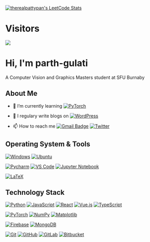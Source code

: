 [![therealpattypan's LeetCode Stats](https://leetcode-stats.vercel.app/api?username=therealpattypan&theme=Dark)](https://github.com/JeremyTsaii/leetcode-stats)

# Visitors

[![](https://el-psy-congroo-counter.glitch.me/count.svg)](https://glitch.com/~el-psy-congroo-counter)

# Hi, I'm parth-gulati

A Computer Vision and Graphics Masters student at SFU Burnaby

## About Me

- 🌱 I’m currently learning [![PyTorch](https://img.shields.io/badge/PyTorch-%23EE4C2C.svg?style=for-the-badge&logo=PyTorch&logoColor=white)](https://pytorch.org/)

- 📝 I regulary write blogs on [![WordPress](https://img.shields.io/badge/WordPress-%23117AC9.svg?style=for-the-badge&logo=WordPress&logoColor=white)](https://www.pattypann.wordpress.com)

- 📫 How to reach me [![Gmail Badge](https://img.shields.io/badge/-gmail-c14438?style=for-the-badge&logo=Gmail&logoColor=ffffff)](mailto:parth_gulati@sfu.ca) [![Twitter](https://img.shields.io/badge/twitter-1DA1F2.svg?style=for-the-badge&logo=twitter&logoColor=ffffff)](https://twitter.com/_parth_gulati_)

## Operating System & Tools

[![Windows](https://img.shields.io/badge/Windows-0078D6?style=for-the-badge&logo=windows&logoColor=white)](https://www.microsoft.com/en-us/windows/windows-11?r=1)
[![Ubuntu](https://img.shields.io/badge/Ubuntu-E95420?style=for-the-badge&logo=ubuntu&logoColor=white)](https://ubuntu.com/)

[![Pycharm](https://img.shields.io/badge/IDE-PyCharm-yellow?style=flat-square&logo=JetBrains)](https://www.jetbrains.com/pycharm/)
[![VS Code](https://img.shields.io/badge/IDE-VSCode-%23007ACC?style=flat-square&logo=Visual-studio-code)](https://code.visualstudio.com/)
[![Jupyter Notebook](https://img.shields.io/badge/jupyter-%23FA0F00.svg?style=for-the-badge&logo=jupyter&logoColor=white)](https://jupyter.org/)

[![LaTeX](https://img.shields.io/badge/latex-%23008080.svg?style=for-the-badge&logo=latex&logoColor=white)](https://latex.org/)

## Technology Stack

[![Python](https://img.shields.io/badge/-Python-3776AB?style=flat-square&logo=python&logoColor=ffffff)](https://www.python.org/)
[![JavaScript](https://img.shields.io/badge/-JavaScript-%23F7DF1C?style=flat-square&logo=javascript&logoColor=000000&labelColor=%23F7DF1C&color=%23FFCE5A)](https://www.javascript.com/)
[![React](https://img.shields.io/badge/react-%2320232a.svg?style=for-the-badge&logo=react&logoColor=%2361DAFB)](https://www.reactjs.org/)
[![Vue.js](https://img.shields.io/badge/vuejs-%2335495e.svg?style=for-the-badge&logo=vuedotjs&logoColor=%234FC08D)](https://www.vuejs.org/)
[![TypeScript](https://img.shields.io/badge/typescript-%23007ACC.svg?style=for-the-badge&logo=typescript&logoColor=white)](https://www.typescriptlang.org/)

[![PyTorch](https://img.shields.io/badge/PyTorch-%23EE4C2C.svg?style=for-the-badge&logo=PyTorch&logoColor=white)](https://www.pytorch.org/)
[![NumPy](https://img.shields.io/badge/numpy-%23013243.svg?style=for-the-badge&logo=numpy&logoColor=white)](https://www.numpy.org/)
[![Matplotlib](https://img.shields.io/badge/Matplotlib-%23ffffff.svg?style=for-the-badge&logo=Matplotlib&logoColor=black)](https://www.matplotlib.org/)

[![Firebase](https://img.shields.io/badge/Firebase-039BE5?style=for-the-badge&logo=Firebase&logoColor=white)](https://www.firebase.google.com/)
[![MongoDB](https://img.shields.io/badge/-MongoDB-47A248?style=flat-square&logo=MongoDB&logoColor=ffffff)](https://www.mongodb.com/)

[![Git](https://img.shields.io/badge/-Git-%23F05032?style=flat-square&logo=git&logoColor=%23ffffff)](https://git-scm.com/)
[![GitHub](https://img.shields.io/badge/github-%23121011.svg?style=for-the-badge&logo=github&logoColor=white)](https://github.com/)
[![GitLab](https://img.shields.io/badge/gitlab-%23181717.svg?style=for-the-badge&logo=gitlab&logoColor=white)](https://gitlab.com/)
[![Bitbucket](https://img.shields.io/badge/bitbucket-%230047B3.svg?style=for-the-badge&logo=bitbucket&logoColor=white)](https://bitbucket.org/)

<!--
**parth-gulati/parth-gulati** is a ✨ _special_ ✨ repository because its `README.md` (this file) appears on your GitHub profile.

Here are some ideas to get you started:

- 🔭 I’m currently working on ...
- 🌱 I’m currently learning ...
- 👯 I’m looking to collaborate on ...
- 🤔 I’m looking for help with ...
- 💬 Ask me about ...
- 📫 How to reach me: ...
- 😄 Pronouns: ...
- ⚡ Fun fact: ...
-->
